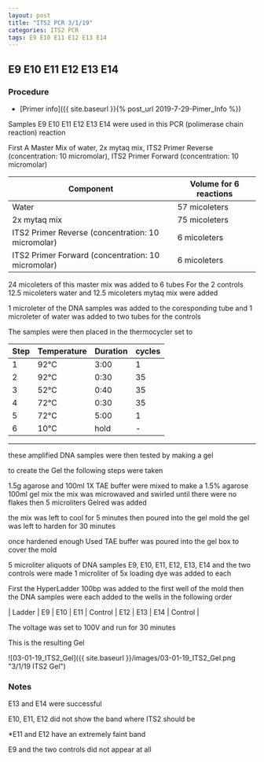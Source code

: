 ```yaml
---
layout: post
title: "ITS2 PCR 3/1/19"
categories: ITS2 PCR
tags: E9 E10 E11 E12 E13 E14 
---
```


## E9 E10 E11 E12 E13 E14 

### Procedure

- [Primer info]({{ site.baseurl }}{% post_url 2019-7-29-Pimer_Info %})

Samples E9 E10 E11 E12 E13 E14 were used in this PCR (polimerase chain reaction) reaction 

First A Master Mix of water, 2x mytaq mix, ITS2 Primer Reverse (concentration: 10 micromolar), ITS2 Primer Forward (concentration: 10 micromolar)


|Component| Volume for 6 reactions|
|---------|---------------------------|
|Water| 57 micoleters|
|2x mytaq mix| 75 micoleters|
|ITS2 Primer Reverse (concentration: 10 micromolar)| 6 micoleters|
|ITS2 Primer Forward (concentration: 10 micromolar)| 6 micoleters|

24 micoleters of this master mix was added to 6 tubes 
For the 2 controls 12.5 micoleters water and 12.5 micoleters mytaq mix were added

1 microleter of the DNA samples was added to the coresponding tube
and 1 microleter of water was added to two tubes for the controls

The samples were then placed in the thermocycler set to 

|Step|Temperature|Duration|cycles|
|----|-------|--------|-------|
|1|92°C|3:00|1|
|2|92°C|0:30|35|
|3|52°C|0:40|35|
|4|72°C|0:30|35|
|5|72°C|5:00|1|
|6|10°C|hold|-|

___________

these amplified DNA samples were then tested by making a gel

to create the Gel the following steps were taken 

1.5g agarose and 100ml 1X TAE buffer were mixed to make a 1.5% agarose 100ml gel mix 
the mix was microwaved and swirled until there were no flakes 
then 5 microliters Gelred was added

the mix was left to cool for 5 minutes then poured into the gel mold
the gel was left to harden for 30 minutes 

once hardened enough Used TAE buffer was poured into the gel box to cover the mold

5 microliter aliquots of DNA samples E9, E10, E11, E12, E13, E14 and the two controls were made 
1 microliter of 5x loading dye was added to each

First the HyperLadder 100bp was added to the first well of the mold 
then the DNA samples were each added to the wells in the following order 

| Ladder | E9 | E10 | E11 | Control | E12 | E13 | E14 | Control |

The voltage was set to 100V and run for 30 minutes


This is the resulting Gel

![03-01-19_ITS2_Gel]({{ site.baseurl }}/images/03-01-19_ITS2_Gel.png "3/1/19 ITS2 Gel")

### Notes

E13 and E14 were successful 

E10, E11, E12 did not show the band where ITS2 should be

*E11 and E12 have an extremely faint band

E9 and the two controls did not appear at all